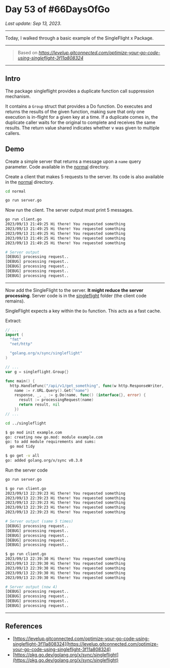 # Day 53 of #66DaysOfGo

_Last update:  Sep 13, 2023_.

---

Today, I walked through a basic example of the SingleFlight x Package.

---

> Based on _https://levelup.gitconnected.com/optimize-your-go-code-using-singleflight-3f11a808324_

---

## Intro

The package singleflight provides a duplicate function call suppression mechanism.

It contains a `Group` struct that provides a Do function. Do executes and returns the results of the given function, making sure that only one execution is in-flight for a given key at a time. If a duplicate comes in, the duplicate caller waits for the original to complete and receives the same results. The return value shared indicates whether v was given to multiple callers.

## Demo

Create a simple server that returns a message upon a `name` query parameter.
Code available in the [normal](./normal/server.go) directory.

Create a client that makes 5 requests to the server.
Its code is also available in the [normal](./normal/client.go) directory.

```bash
cd normal
```

```bash
go run server.go
```

Now run the client. The server output must print 5 messages.

```bash
go run client.go
2023/09/13 21:49:25 Hi there! You requested something
2023/09/13 21:49:25 Hi there! You requested something
2023/09/13 21:49:25 Hi there! You requested something
2023/09/13 21:49:25 Hi there! You requested something
2023/09/13 21:49:25 Hi there! You requested something
```

```bash
# Server output
[DEBUG] processing request..
[DEBUG] processing request..
[DEBUG] processing request..
[DEBUG] processing request..
[DEBUG] processing request..
```

---

Now add the SingleFlight to the server. **It might reduce the server processing**.
Server code is in the [singleflight](./singleflight/server.go) folder (the client code remains).

SingleFlight expects a key within the `Do` function. This acts as a fast cache.

Extract:

```go
// ...
import (
  "fmt"
  "net/http"

  "golang.org/x/sync/singleflight"
)

// ...
var g = singleflight.Group{}

func main() {
  http.HandleFunc("/api/v1/get_something", func(w http.ResponseWriter, r *http.Request) {
    name := r.URL.Query().Get("name")
    response, _, _ := g.Do(name, func() (interface{}, error) {
      result := processingRequest(name)
      return result, nil
    })
// ...
```

```bash
cd ../singleflight
```

```bash
$ go mod init example.com
go: creating new go.mod: module example.com
go: to add module requirements and sums:
  go mod tidy
```

```bash
$ go get -v all
go: added golang.org/x/sync v0.3.0
```

Run the server code

```bash
go run server.go
```

```bash
$ go run client.go
2023/09/13 22:39:23 Hi there! You requested something
2023/09/13 22:39:23 Hi there! You requested something
2023/09/13 22:39:23 Hi there! You requested something
2023/09/13 22:39:23 Hi there! You requested something
2023/09/13 22:39:23 Hi there! You requested something
```

```bash
# Server output (same 5 times)
[DEBUG] processing request..
[DEBUG] processing request..
[DEBUG] processing request..
[DEBUG] processing request..
[DEBUG] processing request..
```

```bash
$ go run client.go
2023/09/13 22:39:30 Hi there! You requested something
2023/09/13 22:39:30 Hi there! You requested something
2023/09/13 22:39:30 Hi there! You requested something
2023/09/13 22:39:30 Hi there! You requested something
2023/09/13 22:39:30 Hi there! You requested something
```

```bash
# Server output (now 4)
[DEBUG] processing request..
[DEBUG] processing request..
[DEBUG] processing request..
[DEBUG] processing request..
```

---

## References

- [https://levelup.gitconnected.com/optimize-your-go-code-using-singleflight-3f11a808324](https://levelup.gitconnected.com/optimize-your-go-code-using-singleflight-3f11a808324)
- [https://pkg.go.dev/golang.org/x/sync/singleflight](https://pkg.go.dev/golang.org/x/sync/singleflight)

